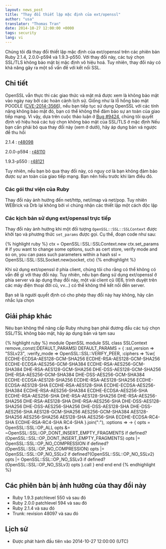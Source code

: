 ```yaml
---
layout: news_post
title: "Thay đổi thiết lập mặc định của ext/openssl"
author: "usa"
translator: "Thomas Tran"
date: 2014-10-27 12:00:00 +0000
tags: security
lang: vi
---
```


Chúng tôi đã thay đổi thiết lập mặc định của ext/openssl trên các phiên bản Ruby 2.1.4, 2.0.0-p594 và 1.9.3-p550. Với thay đổi này, các tuỳ chọn SSL/TLS không bảo mật bị mặc định vô hiệu hoá. Tuy nhiên, thay đổi này có khả năng gây ra một số vấn đề với kết nối SSL.


## Chi tiết

OpenSSL vẫn thực thi các giao thức và mật mã được xem là không bảo mật vào ngày nay bởi các hoàn cảnh lịch sử.
Giống như là lỗ hổng bảo mật POODLE ([CVE-2014-3566](http://cve.mitre.org/cgi-bin/cvename.cgi?name=CVE-2014-3566)), nếu bạn tiếp tục sử dụng OpenSSL với các tính năng không bảo mật đó, bạn có thể không thể đảm bảo sự an toàn của giao tiếp mạng.
Vì vậy, dựa trên cuộc thảo luận ở [Bug #9424](https://bugs.ruby-lang.org/issues/9424), chúng tôi quyết định vô hiệu hoá các tuỳ chọn không bảo mật của SSL/TLS ở mặc định
Nếu bạn cần phải bỏ qua thay đổi này (xem ở dưới), hãy áp dụng bản vá ngược để thu hồi  

2.1.4
: [r48098](http://svn.ruby-lang.org/cgi-bin/viewvc.cgi?revision=48098&view=revision)

2.0.0-p594
: [r48110](http://svn.ruby-lang.org/cgi-bin/viewvc.cgi?revision=48110&view=revision)

1.9.3-p550
: [r48121](http://svn.ruby-lang.org/cgi-bin/viewvc.cgi?revision=48121&view=revision)

Tuy nhiên, nếu bạn bỏ qua thay đổi này, có nguy cơ là bạn không đảm bảo được sự an toàn của giao tiếp mạng.
Bạn nên hiểu trước khi làm điều đó.

### Các gói thư viện của Ruby

Thay đổi này ảnh hưởng đến net/http, net/imap và net/pop. 
Tuy nhiên WEBrick và Drb lại không bởi vì chúng nhận các thiết lập một cách độc lập

### Các kịch bản sử dụng ext/openssl trực tiếp

Thay đổi này ảnh hưởng khi một đối tượng `OpenSSL::SSL::SSLContext` được khởi tạo và phương thức `set_params` được gọi.
Cụ thể, đoạn code như sau:

{% highlight ruby %}
ctx = OpenSSL::SSL::SSLContext.new
ctx.set_params  # if you want to change some options, such as cert store, verify mode and so on, you can pass such parameters within a hash
ssl = OpenSSL::SSL::SSLSocket.new(socket, ctx)
{% endhighlight %}

Khi sử dụng ext/openssl ở phía client, chúng tôi cho rằng có thể không có vấn đề gì với thay đổi này. Tuy nhiên, nếu bạn đang sử dụng ext/openssl ở phía server và áp dụng thay đổi này, một vài client cũ (IE6, trình duyệt trên các máy điện thoại đời cũ, vv...) có thể không thể kết nối đến server.

Bạn sẽ là người quyết định có cho phép thay đổi này hay không, hãy cân nhắc lựa chọn

## Giải pháp khác

Néu bạn không thể nâng cấp Ruby nhưng bạn phải đương đầu các tuỳ chọn SSL/TSL không bảo mật, hãy áp dụng bản vá tạm sau

{% highlight ruby %}
module OpenSSL
  module SSL
    class SSLContext
      remove_const(:DEFAULT_PARAMS)
      DEFAULT_PARAMS = {
        :ssl_version => "SSLv23",
        :verify_mode => OpenSSL::SSL::VERIFY_PEER,
        :ciphers => %w{
          ECDHE-ECDSA-AES128-GCM-SHA256
          ECDHE-RSA-AES128-GCM-SHA256
          ECDHE-ECDSA-AES256-GCM-SHA384
          ECDHE-RSA-AES256-GCM-SHA384
          DHE-RSA-AES128-GCM-SHA256
          DHE-DSS-AES128-GCM-SHA256
          DHE-RSA-AES256-GCM-SHA384
          DHE-DSS-AES256-GCM-SHA384
          ECDHE-ECDSA-AES128-SHA256
          ECDHE-RSA-AES128-SHA256
          ECDHE-ECDSA-AES128-SHA
          ECDHE-RSA-AES128-SHA
          ECDHE-ECDSA-AES256-SHA384
          ECDHE-RSA-AES256-SHA384
          ECDHE-ECDSA-AES256-SHA
          ECDHE-RSA-AES256-SHA
          DHE-RSA-AES128-SHA256
          DHE-RSA-AES256-SHA256
          DHE-RSA-AES128-SHA
          DHE-RSA-AES256-SHA
          DHE-DSS-AES128-SHA256
          DHE-DSS-AES256-SHA256
          DHE-DSS-AES128-SHA
          DHE-DSS-AES256-SHA
          AES128-GCM-SHA256
          AES256-GCM-SHA384
          AES128-SHA256
          AES256-SHA256
          AES128-SHA
          AES256-SHA
          ECDHE-ECDSA-RC4-SHA
          ECDHE-RSA-RC4-SHA
          RC4-SHA
        }.join(":"),
        :options => -> {
          opts = OpenSSL::SSL::OP_ALL
          opts &= ~OpenSSL::SSL::OP_DONT_INSERT_EMPTY_FRAGMENTS if defined?(OpenSSL::SSL::OP_DONT_INSERT_EMPTY_FRAGMENTS)
          opts |= OpenSSL::SSL::OP_NO_COMPRESSION if defined?(OpenSSL::SSL::OP_NO_COMPRESSION)
          opts |= OpenSSL::SSL::OP_NO_SSLv2 if defined?(OpenSSL::SSL::OP_NO_SSLv2)
          opts |= OpenSSL::SSL::OP_NO_SSLv3 if defined?(OpenSSL::SSL::OP_NO_SSLv3)
          opts
        }.call
      }
    end
  end
end
{% endhighlight %}

## Các phiên bản bị ảnh hưởng của thay đổi này

* Ruby 1.9.3 patchlevel 550 và sau đó
* Ruby 2.0.0 patchlevel 594 và sau đó
* Ruby 2.1.4 và sau đó
* Trunk: revision 48097 và sau đó

## Lịch sử

* Được phát hành đầu tiên vào 2014-10-27 12:00:00 (UTC)
